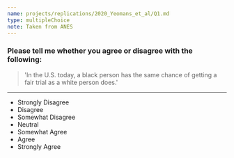 ```yaml
---
name: projects/replications/2020_Yeomans_et_al/Q1.md
type: multipleChoice
note: Taken from ANES
---
```


### Please tell me whether you agree or disagree with the following:

> 'In the U.S. today, a black person has the same chance of getting a fair trial as a white person does.'

---

- Strongly Disagree
- Disagree
- Somewhat Disagree
- Neutral
- Somewhat Agree
- Agree
- Strongly Agree
